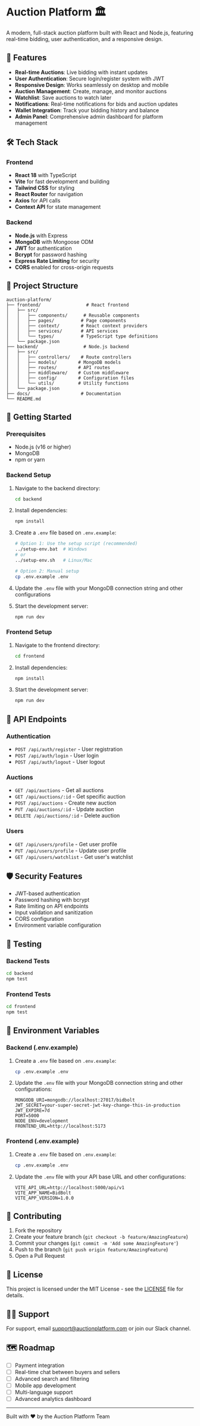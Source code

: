 # Auction Platform 🏛️

A modern, full-stack auction platform built with React and Node.js, featuring real-time bidding, user authentication, and a responsive design.

## 🚀 Features

- **Real-time Auctions**: Live bidding with instant updates
- **User Authentication**: Secure login/register system with JWT
- **Responsive Design**: Works seamlessly on desktop and mobile
- **Auction Management**: Create, manage, and monitor auctions
- **Watchlist**: Save auctions to watch later
- **Notifications**: Real-time notifications for bids and auction updates
- **Wallet Integration**: Track your bidding history and balance
- **Admin Panel**: Comprehensive admin dashboard for platform management

## 🛠️ Tech Stack

### Frontend
- **React 18** with TypeScript
- **Vite** for fast development and building
- **Tailwind CSS** for styling
- **React Router** for navigation
- **Axios** for API calls
- **Context API** for state management

### Backend
- **Node.js** with Express
- **MongoDB** with Mongoose ODM
- **JWT** for authentication
- **Bcrypt** for password hashing
- **Express Rate Limiting** for security
- **CORS** enabled for cross-origin requests

## 📁 Project Structure

```
auction-platform/
├── frontend/                 # React frontend
│   ├── src/
│   │   ├── components/      # Reusable components
│   │   ├── pages/          # Page components
│   │   ├── context/        # React context providers
│   │   ├── services/       # API services
│   │   └── types/          # TypeScript type definitions
│   └── package.json
├── backend/                 # Node.js backend
│   ├── src/
│   │   ├── controllers/    # Route controllers
│   │   ├── models/        # MongoDB models
│   │   ├── routes/        # API routes
│   │   ├── middleware/    # Custom middleware
│   │   ├── config/        # Configuration files
│   │   └── utils/         # Utility functions
│   └── package.json
├── docs/                   # Documentation
└── README.md
```

## 🚀 Getting Started

### Prerequisites
- Node.js (v16 or higher)
- MongoDB
- npm or yarn

### Backend Setup
1. Navigate to the backend directory:
   ```bash
   cd backend
   ```

2. Install dependencies:
   ```bash
   npm install
   ```

3. Create a `.env` file based on `.env.example`:
   ```bash
   # Option 1: Use the setup script (recommended)
   ../setup-env.bat  # Windows
   # or
   ../setup-env.sh   # Linux/Mac
   
   # Option 2: Manual setup
   cp .env.example .env
   ```

4. Update the `.env` file with your MongoDB connection string and other configurations

5. Start the development server:
   ```bash
   npm run dev
   ```

### Frontend Setup
1. Navigate to the frontend directory:
   ```bash
   cd frontend
   ```

2. Install dependencies:
   ```bash
   npm install
   ```

3. Start the development server:
   ```bash
   npm run dev
   ```

## 🎯 API Endpoints

### Authentication
- `POST /api/auth/register` - User registration
- `POST /api/auth/login` - User login
- `POST /api/auth/logout` - User logout

### Auctions
- `GET /api/auctions` - Get all auctions
- `GET /api/auctions/:id` - Get specific auction
- `POST /api/auctions` - Create new auction
- `PUT /api/auctions/:id` - Update auction
- `DELETE /api/auctions/:id` - Delete auction

### Users
- `GET /api/users/profile` - Get user profile
- `PUT /api/users/profile` - Update user profile
- `GET /api/users/watchlist` - Get user's watchlist

## 🛡️ Security Features

- JWT-based authentication
- Password hashing with bcrypt
- Rate limiting on API endpoints
- Input validation and sanitization
- CORS configuration
- Environment variable configuration

## 🧪 Testing

### Backend Tests
```bash
cd backend
npm test
```

### Frontend Tests
```bash
cd frontend
npm test
```

## 📝 Environment Variables

### Backend (.env.example)
1. Create a `.env` file based on `.env.example`:
   ```bash
   cp .env.example .env
   ```
2. Update the `.env` file with your MongoDB connection string and other configurations:
   ```
   MONGODB_URI=mongodb://localhost:27017/bidbolt
   JWT_SECRET=your-super-secret-jwt-key-change-this-in-production
   JWT_EXPIRE=7d
   PORT=5000
   NODE_ENV=development
   FRONTEND_URL=http://localhost:5173
   ```

### Frontend (.env.example)
1. Create a `.env` file based on `.env.example`:
   ```bash
   cp .env.example .env
   ```
2. Update the `.env` file with your API base URL and other configurations:
   ```
   VITE_API_URL=http://localhost:5000/api/v1
   VITE_APP_NAME=BidBolt
   VITE_APP_VERSION=1.0.0
   ```

## 🤝 Contributing

1. Fork the repository
2. Create your feature branch (`git checkout -b feature/AmazingFeature`)
3. Commit your changes (`git commit -m 'Add some AmazingFeature'`)
4. Push to the branch (`git push origin feature/AmazingFeature`)
5. Open a Pull Request

## 📄 License

This project is licensed under the MIT License - see the [LICENSE](LICENSE) file for details.

## 🙋‍♂️ Support

For support, email support@auctionplatform.com or join our Slack channel.

## 🗺️ Roadmap

- [ ] Payment integration
- [ ] Real-time chat between buyers and sellers
- [ ] Advanced search and filtering
- [ ] Mobile app development
- [ ] Multi-language support
- [ ] Advanced analytics dashboard

---

Built with ❤️ by the Auction Platform Team
